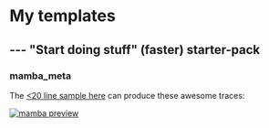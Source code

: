  
# My templates
## --- "Start doing stuff" (faster) starter-pack 

### mamba_meta
The [<20 line sample here](https://github.com/BrandonFanti/Templates/blob/e808f016f7b99540f2b8433c21620a93f7c09f99/Python/mamba_meta_demo.py) can produce these awesome traces:

[![mamba preview](https://img.youtube.com/vi/rsQZQDLlt0s/0.jpg)](https://www.youtube.com/embed/rsQZQDLlt0s)
